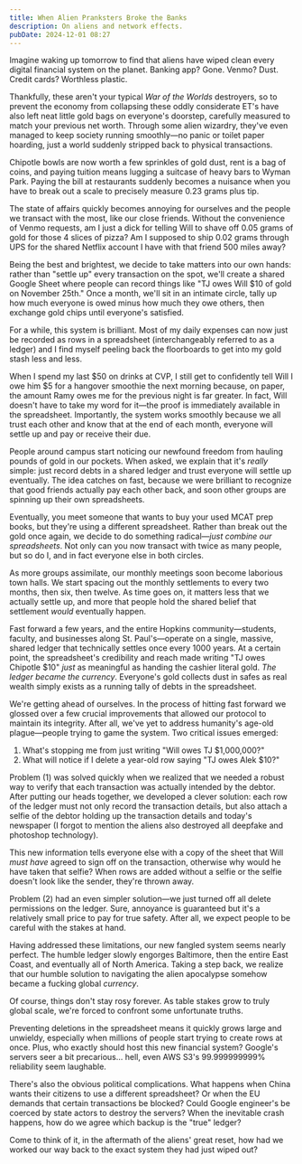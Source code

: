 ```yaml
---
title: When Alien Pranksters Broke the Banks
description: On aliens and network effects.
pubDate: 2024-12-01 08:27
---
```


Imagine waking up tomorrow to find that aliens have wiped clean every digital financial system on the planet. Banking app? Gone. Venmo? Dust. Credit cards? Worthless plastic.

Thankfully, these aren't your typical _War of the Worlds_ destroyers, so to prevent the economy from collapsing these oddly considerate ET's have also left neat little gold bags on everyone's doorstep, carefully measured to match your previous net worth. Through some alien wizardry, they've even managed to keep society running smoothly—no panic or toilet paper hoarding, just a world suddenly stripped back to physical transactions.

Chipotle bowls are now worth a few sprinkles of gold dust, rent is a bag of coins, and paying tuition means lugging a suitcase of heavy bars to Wyman Park. Paying the bill at restaurants suddenly becomes a nuisance when you have to break out a scale to precisely measure 0.23 grams plus tip.

The state of affairs quickly becomes annoying for ourselves and the people we transact with the most, like our close friends. Without the convenience of Venmo requests, am I just a dick for telling Will to shave off 0.05 grams of gold for those 4 slices of pizza? Am I supposed to ship 0.02 grams through UPS for the shared Netflix account I have with that friend 500 miles away?

Being the best and brightest, we decide to take matters into our own hands: rather than "settle up" every transaction on the spot, we'll create a shared Google Sheet where people can record things like "TJ owes Will $10 of gold on November 25th." Once a month, we'll sit in an intimate circle, tally up how much everyone is owed minus how much they owe others, then exchange gold chips until everyone's satisfied.

For a while, this system is brilliant. Most of my daily expenses can now just be recorded as rows in a spreadsheet (interchangeably referred to as a ledger) and I find myself peeling back the floorboards to get into my gold stash less and less.

When I spend my last \$50 on drinks at CVP, I still get to confidently tell Will I owe him \$5 for a hangover smoothie the next morning because, on paper, the amount Ramy owes me for the previous night is far greater. In fact, Will doesn't have to take my word for it—the proof is immediately available in the spreadsheet. Importantly, the system works smoothly because we all trust each other and know that at the end of each month, everyone will settle up and pay or receive their due.

People around campus start noticing our newfound freedom from hauling pounds of gold in our pockets. When asked, we explain that it's _really_ simple: just record debts in a shared ledger and trust everyone will settle up eventually. The idea catches on fast, because we were brilliant to recognize that good friends actually pay each other back, and soon other groups are spinning up their own spreadsheets.

Eventually, you meet someone that wants to buy your used MCAT prep books, but they're using a different spreadsheet. Rather than break out the gold once again, we decide to do something radical—_just combine our spreadsheets_. Not only can you now transact with twice as many people, but so do I, and in fact everyone else in both circles.

As more groups assimilate, our monthly meetings soon become laborious town halls. We start spacing out the monthly settlements to every two months, then six, then twelve. As time goes on, it matters less that we actually settle up, and more that people hold the shared belief that settlement _would_ eventually happen.

Fast forward a few years, and the entire Hopkins community—students, faculty, and businesses along St. Paul's—operate on a single, massive, shared ledger that technically settles once every 1000 years. At a certain point, the spreadsheet's credibility and reach made writing "TJ owes Chipotle $10" _just_ as meaningful as handing the cashier literal gold. _The ledger became the currency_. Everyone's gold collects dust in safes as real wealth simply exists as a running tally of debts in the spreadsheet.

We're getting ahead of ourselves. In the process of hitting fast forward we glossed over a few crucial improvements that allowed our protocol to maintain its integrity. After all, we've yet to address humanity's age-old plague—people trying to game the system. Two critical issues emerged:
1. What's stopping me from just writing "Will owes TJ $1,000,000?"
2. What will notice if I delete a year-old row saying "TJ owes Alek $10?"

Problem (1) was solved quickly when we realized that we needed a robust way to verify that each transaction was actually intended by the debtor. After putting our heads together, we developed a clever solution: each row of the ledger must not only record the transaction details, but also attach a selfie of the debtor holding up the transaction details and today's newspaper (I forgot to mention the aliens also destroyed all deepfake and photoshop technology).

This new information tells everyone else with a copy of the sheet that Will _must have_ agreed to sign off on the transaction, otherwise why would he have taken that selfie? When rows are added without a selfie or the selfie doesn't look like the sender, they're thrown away.

Problem (2) had an even simpler solution—we just turned off all delete permissions on the ledger. Sure, annoyance is guaranteed but it's a relatively small price to pay for true safety. After all, we expect people to be careful with the stakes at hand.

Having addressed these limitations, our new fangled system seems nearly perfect. The humble ledger slowly engorges Baltimore, then the entire East Coast, and eventually all of North America. Taking a step back, we realize that our humble solution to navigating the alien apocalypse somehow became a fucking global _currency_.

Of course, things don't stay rosy forever. As table stakes grow to truly global scale, we're forced to confront some unfortunate truths.

Preventing deletions in the spreadsheet means it quickly grows large and unwieldy, especially when millions of people start trying to create rows at once. Plus, who exactly should host this new financial system? Google's servers seer a bit precarious... hell, even AWS S3's 99.999999999% reliability seem laughable.

There's also the obvious political complications. What happens when China wants their citizens to use a different spreadsheet? Or when the EU demands that certain transactions be blocked? Could Google engineer's be coerced by state actors to destroy the servers? When the inevitable crash happens, how do we agree which backup is the "true" ledger?

Come to think of it, in the aftermath of the aliens' great reset, how had we worked our way back to the exact system they had just wiped out?
